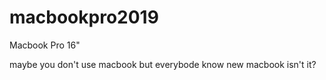 # macbookpro2019
Macbook Pro 16"
 
 
 maybe you don't use macbook but everybode know new macbook isn't it?

